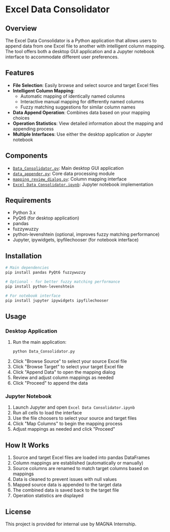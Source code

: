 # Excel Data Consolidator

## Overview
The Excel Data Consolidator is a Python application that allows users to append data from one Excel file to another with intelligent column mapping. The tool offers both a desktop GUI application and a Jupyter notebook interface to accommodate different user preferences.

## Features
- **File Selection**: Easily browse and select source and target Excel files
- **Intelligent Column Mapping**: 
  - Automatic mapping of identically named columns
  - Interactive manual mapping for differently named columns
  - Fuzzy matching suggestions for similar column names
- **Data Append Operation**: Combines data based on your mapping choices
- **Operation Statistics**: View detailed information about the mapping and appending process
- **Multiple Interfaces**: Use either the desktop application or Jupyter notebook

## Components
- [`Data_Consolidator.py`](c:\Users\User\OneDrive\Desktop\MAGNA%20Internship\Consolidator\Data_Consolidator.py): Main desktop GUI application
- [`data_appender.py`](c:\Users\User\OneDrive\Desktop\MAGNA%20Internship\Consolidator\data_appender.py): Core data processing module
- [`mapping_review_dialog.py`](c:\Users\User\OneDrive\Desktop\MAGNA%20Internship\Consolidator\mapping_review_dialog.py): Column mapping interface
- [`Excel Data Consolidator.ipynb`](c:\Users\User\OneDrive\Desktop\MAGNA%20Internship\Consolidator\Excel%20Data%20Consolidator.ipynb): Jupyter notebook implementation

## Requirements
- Python 3.x
- PyQt6 (for desktop application)
- pandas
- fuzzywuzzy
- python-levenshtein (optional, improves fuzzy matching performance)
- Jupyter, ipywidgets, ipyfilechooser (for notebook interface)

## Installation
```bash
# Main dependencies
pip install pandas PyQt6 fuzzywuzzy

# Optional - for better fuzzy matching performance
pip install python-levenshtein

# For notebook interface
pip install jupyter ipywidgets ipyfilechooser
```

## Usage

### Desktop Application
1. Run the main application:
   ```bash
   python Data_Consolidator.py
   ```
2. Click "Browse Source" to select your source Excel file
3. Click "Browse Target" to select your target Excel file
4. Click "Append Data" to open the mapping dialog
5. Review and adjust column mappings as needed
6. Click "Proceed" to append the data

### Jupyter Notebook
1. Launch Jupyter and open `Excel Data Consolidator.ipynb`
2. Run all cells to load the interface
3. Use the file choosers to select your source and target files
4. Click "Map Columns" to begin the mapping process
5. Adjust mappings as needed and click "Proceed"

## How It Works
1. Source and target Excel files are loaded into pandas DataFrames
2. Column mappings are established (automatically or manually)
3. Source columns are renamed to match target columns based on mappings
4. Data is cleaned to prevent issues with null values
5. Mapped source data is appended to the target data
6. The combined data is saved back to the target file
7. Operation statistics are displayed

## License
This project is provided for internal use by MAGNA Internship.
